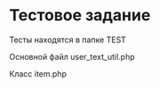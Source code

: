 # Тестовое задание

Тесты находятся в папке TEST

Основной файл user_text_util.php

Класс item.php


